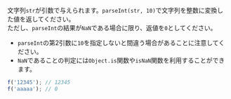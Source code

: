 文字列`str`が引数で与えられます。`parseInt(str, 10)`で文字列を整数に変換した値を返してください。  
ただし、`parseInt`の結果が`NaN`である場合に限り、返値を`0`としてください。  

* `parseInt`の第2引数に`10`を指定しないと間違う場合があることに注意してください。
* `NaN`であることの判定には`Object.is`関数や`isNaN`関数を利用することができます。

```js
f('12345'); // 12345
f('aaaaa'); // 0
```
